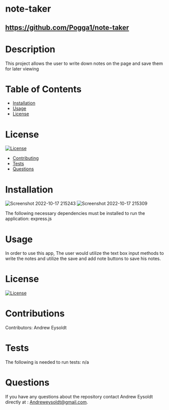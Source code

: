 # note-taker
  ## https://github.com/Pogga1/note-taker
  # Description
  This project allows the user to write down notes on the page and save them for later viewing
# Table of Contents
* [Installation](#installation)
* [Usage](#usage)
* [License](#license)
# License
[![License](https://img.shields.io/badge/License-MIT-yellow.svg)](https://opensource.org/licenses/MIT)
* [Contributing](#contributions)
* [Tests](#test)
* [Questions](#questions)
# Installation
![Screenshot 2022-10-17 215243](https://user-images.githubusercontent.com/112588710/196338618-8c583684-e580-440e-93dd-3a2d4066969d.png)
![Screenshot 2022-10-17 215309](https://user-images.githubusercontent.com/112588710/196338625-873dab16-3123-4716-bbf6-c1e5249b113d.png)

The following necessary dependencies must be installed to run the application: 
express.js
# Usage
  In order to use this app, The user would utilize the text box input methods to write the notes and utilize the save and add note buttons to save his notes.
  # License
[![License](https://img.shields.io/badge/License-MIT-yellow.svg)](https://opensource.org/licenses/MIT)
  # Contributions
  Contributors: Andrew Eysoldt
  # Tests
  The following is needed to run tests: n/a
  # Questions
  If you have any questions about the repository contact Andrew Eysoldt directly at : Andreweysoldt@gmail.com.

